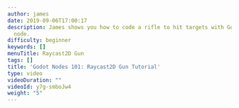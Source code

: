 ```yaml
---
author: james
date: 2019-09-06T17:00:17
description: James shows you how to code a rifle to hit targets with Godot's Raycast2D
  node.
difficulty: beginner
keywords: []
menuTitle: Raycast2D Gun
tags: []
title: 'Godot Nodes 101: Raycast2D Gun Tutorial'
type: video
videoDuration: ""
videoId: y7g-smboJw4
weight: "5"
---
```

